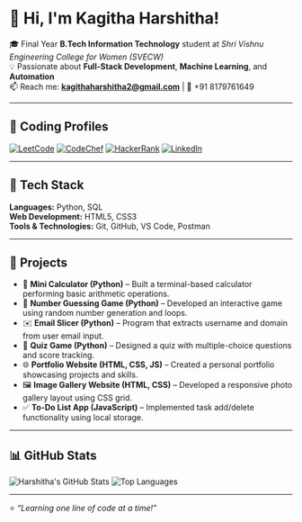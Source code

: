 
# 👋 Hi, I'm Kagitha Harshitha!

🎓 Final Year **B.Tech Information Technology** student at *Shri Vishnu Engineering College for Women (SVECW)*  
💡 Passionate about **Full-Stack Development**, **Machine Learning**, and **Automation**  
📫 Reach me: **kagithaharshitha2@gmail.com** | 📱 +91 8179761649  

---

## 🧩 Coding Profiles
[![LeetCode](https://img.shields.io/badge/LeetCode-FFA116?style=for-the-badge&logo=leetcode&logoColor=black)](https://leetcode.com/)
[![CodeChef](https://img.shields.io/badge/CodeChef-5B4638?style=for-the-badge&logo=codechef&logoColor=white)](https://www.codechef.com/)
[![HackerRank](https://img.shields.io/badge/HackerRank-00EA64?style=for-the-badge&logo=hackerrank&logoColor=white)](https://www.hackerrank.com/)
[![LinkedIn](https://img.shields.io/badge/LinkedIn-0077B5?style=for-the-badge&logo=linkedin&logoColor=white)](https://linkedin.com/)

---

## 🚀 Tech Stack
**Languages:** Python, SQL  
**Web Development:** HTML5, CSS3  
**Tools & Technologies:** Git, GitHub, VS Code, Postman  

---

## 💼 Projects
- 🧮 **Mini Calculator (Python)** – Built a terminal-based calculator performing basic arithmetic operations.  
- 🎯 **Number Guessing Game (Python)** – Developed an interactive game using random number generation and loops.  
- ✉️ **Email Slicer (Python)** – Program that extracts username and domain from user email input.  
- 🧠 **Quiz Game (Python)** – Designed a quiz with multiple-choice questions and score tracking.  
- 🌐 **Portfolio Website (HTML, CSS, JS)** – Created a personal portfolio showcasing projects and skills.  
- 🖼️ **Image Gallery Website (HTML, CSS)** – Developed a responsive photo gallery layout using CSS grid.  
- ✅ **To-Do List App (JavaScript)** – Implemented task add/delete functionality using local storage.  

---

## 📊 GitHub Stats
![Harshitha's GitHub Stats](https://github-readme-stats.vercel.app/api?username=harshithakagitha&show_icons=true&theme=radical)
![Top Languages](https://github-readme-stats.vercel.app/api/top-langs/?username=harshithakagitha&layout=compact&theme=radical)

---

⭐ *“Learning one line of code at a time!”*  
